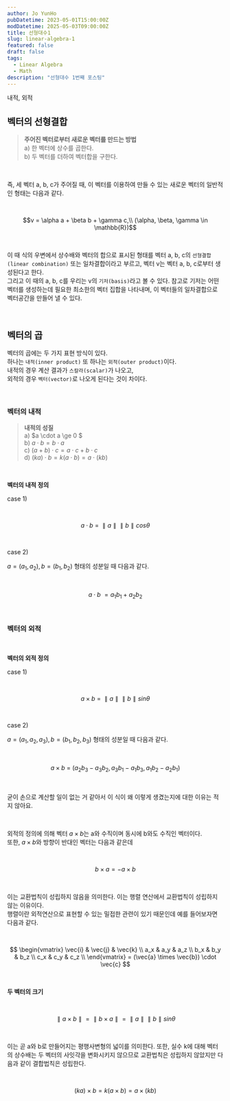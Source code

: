 ```yaml
---
author: Jo YunHo
pubDatetime: 2023-05-01T15:00:00Z
modDatetime: 2025-05-03T09:00:00Z
title: 선형대수1
slug: linear-algebra-1
featured: false
draft: false
tags:
  - Linear Algebra
  - Math
description: "선형대수 1번째 포스팅"
---
```


내적, 외적

## 벡터의 선형결합

> **주어진 벡터로부터 새로운 벡터를 만드는 방법**<br>
> a) 한 벡터에 상수를 곱한다.<br>
> b) 두 벡터를 더하여 벡터합을 구한다.

<br>

즉, 세 벡터 a, b, c가 주어질 때, 이 벡터를 이용하여 만들 수 있는 새로운 벡터의 일반적인 형태는 다음과 같다.

<br>

$$v = \alpha a + \beta b +  \gamma c,\\ (\alpha, \beta, \gamma \in \mathbb{R})$$

<br>

이 때 식의 우변에서 상수배와 벡터의 합으로 표시된 형태를 벡터 a, b, c의 `선형결합(linear combination)` 또는 일차결합이라고 부르고, 벡터 v는 벡터 a, b, c로부터 생성된다고 한다.<br>
그리고 이 때의 a, b, c를 우리는 v의 `기저(basis)`라고 볼 수 있다. 참고로 기저는 어떤 벡터를 생성하는데 필요한 최소한의 벡터 집합을 나타내며, 이 벡터들의 일차결합으로 벡터공간을 만들어 낼 수 있다.

<br>

## 벡터의 곱

벡터의 곱에는 두 가지 표현 방식이 있다.<br>
하나는 `내적(inner product)` 또 하나는 `외적(outer product)`이다.<br>
내적의 경우 계산 결과가 `스칼라(scalar)`가 나오고,<br>
외적의 경우 `벡터(vector)`로 나오게 된다는 것이 차이다.

<br>

### 벡터의 내적

> **내적의 성질**<br>
> a) $a \cdot a \ge 0 $<br>
> b) $a \cdot b = b \cdot a$<br>
> c) $(a + b) \cdot c = a \cdot c + b \cdot c$<br>
> d) $(ka) \cdot b = k(a \cdot b) = a \cdot (k b)$

<br>

**벡터의 내적 정의**

case 1)

<br>

$$a \cdot b ~ = ~ \parallel a \parallel \parallel b \parallel cos  \theta $$

<br>

case 2)

$a = (a_1, a_2), b = (b_1, b_2)$ 형태의 성분일 때 다음과 같다. 

<br>

$$a \cdot b ~ = a_1 b_1 + a_2 b_2$$ 

<br>

### 벡터의 외적
<br>

**벡터의 외적 정의**

case 1)

<br>

$$a \times b ~ = ~ \parallel a \parallel \parallel b \parallel sin \theta $$

<br>

case 2)

$a = (a_1, a_2, a_3), b = (b_1, b_2, b_3)$ 형태의 성분일 때 다음과 같다.

<br>

$$a \times b ~ = ~ (a_2 b_3 - a_3 b_2, a_3 b_1 - a_1 b_3, a_1 b_2 - a_2 b_1)$$

<br>

굳이 손으로 계산할 일이 없는 거 같아서 이 식이 왜 이렇게 생겼는지에 대한 이유는 적지 않아요.

<br>

외적의 정의에 의해 벡터 $a \times b$는 a와 수직이며 동시에 b와도 수직인 벡터이다.<br>
또한, $a \times b$와 방향이 반대인 벡터는 다음과 같은데

<br>

$$b \times a = - a \times b$$

<br>

이는 교환법칙이 성립하지 않음을 의미한다. 이는 행렬 연산에서 교환법칙이 성립하지 않는 이유이다.<br>
행렬이란 외적연산으로 표현할 수 있는 밀접한 관련이 있기 때문인데 예를 들어보자면 다음과 같다.

<br>

$$
\begin{vmatrix}
\vec{i} & \vec{j} & \vec{k} \\
a_x & a_y & a_z \\
b_x & b_y & b_z \\
c_x & c_y & c_z \\
\end{vmatrix}
= (\vec{a} \times \vec{b}) \cdot \vec{c}
$$

<br>

**두 벡터의 크기**

<br>

$$\parallel a \times b \parallel  =  \parallel b \times a \parallel  =  \parallel a  \parallel \parallel b \parallel sin \theta$$

<br>

이는 곧 a와 b로 만들어지는 평행사변형의 넓이를 의미한다. 또한, 실수 k에 대해 벡터의 상수배는 두 벡터의 사잇각을 변화시키지 않으므로 교환법칙은 성립하지 않았지만 다음과 같이 결합법칙은 성립한다.

<br>

$$ (k a) \times b = k(a \times b) = a \times (k b)$$
